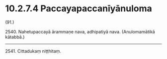 # 10.2.7.4 Paccayapaccanīyānuloma

(91.)

2540\. Nahetupaccayā ārammaṇe nava, adhipatiyā nava. (Anulomamātikā kātabbā.)

---

2541\. Cittadukaṃ niṭṭhitaṃ.
